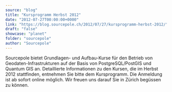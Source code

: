 ```yaml
---
source: "blog"
title: "Kursprogramm Herbst 2012"
date: "2012-07-27T00:00:00+0000"
link: "https://blog.sourcepole.ch/2012/07/27/kursprogramm-herbst-2012/"
draft: "false"
showcase: "planet"
folder: "sourcepole"
author: "Sourcepole"
---
```


Sourcepole bietet Grundlagen- und Aufbau-Kurse für den Betrieb von Geodaten-Infrastrukturen auf der Basis von PostgreSQL/PostGIS und Quantum GIS an. Detaillierte Informationen zu den Kursen, die im Herbst 2012 stattfinden, entnehmen Sie bitte dem Kursprogramm. Die Anmeldung ist ab sofort online möglich. Wir freuen uns darauf Sie in Zürich begüssen zu können.
